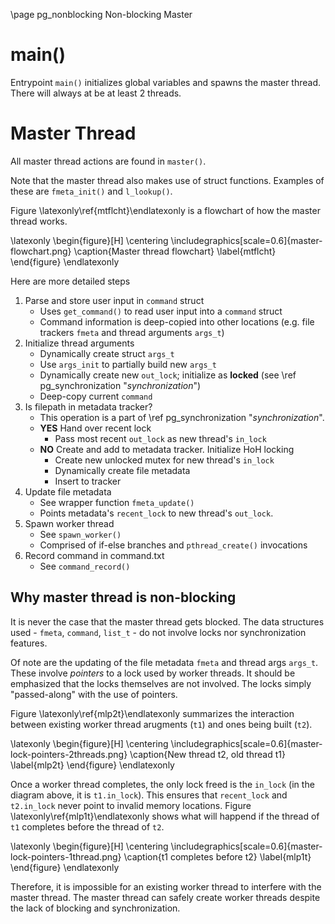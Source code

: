 \page pg_nonblocking Non-blocking Master

# main()
Entrypoint `main()` initializes global variables and spawns the master thread. There will always at be at least 2 threads.

# Master Thread
All master thread actions are found in `master()`. 

Note that the master thread also makes use of struct functions. Examples of these are `fmeta_init()` and `l_lookup()`.

Figure \latexonly\ref{mtflcht}\endlatexonly is a flowchart of how the master thread works.

\latexonly
\begin{figure}[H]
    \centering
	\includegraphics[scale=0.6]{master-flowchart.png}
	\caption{Master thread flowchart}
	\label{mtflcht}
\end{figure}
\endlatexonly


Here are more detailed steps
1. Parse and store user input in `command` struct
    - Uses `get_command()` to read user input into a `command` struct
    - Command information is deep-copied into other locations (e.g. file trackers `fmeta` and thread arguments `args_t`)
2. Initialize thread arguments
    - Dynamically create struct `args_t`
    - Use `args_init` to partially build new `args_t`
    - Dynamically create new `out_lock`; initialize as **locked** (see \ref pg_synchronization "*synchronization*")
    - Deep-copy current `command`
3. Is filepath in metadata tracker? 
    - This operation is a part of \ref pg_synchronization "*synchronization*".
    - **YES** Hand over recent lock
        - Pass most recent `out_lock` as new thread's `in_lock`
    - **NO** Create and add to metadata tracker. Initialize HoH locking
        - Create new unlocked mutex for new thread's `in_lock`
        - Dynamically create file metadata
        - Insert to tracker
4. Update file metadata
    - See wrapper function `fmeta_update()`
    - Points metadata's `recent_lock` to new thread's `out_lock`.
5. Spawn worker thread
    - See `spawn_worker()`
    - Comprised of if-else branches and `pthread_create()` invocations
6. Record command in command.txt
    - See `command_record()`

## Why master thread is non-blocking
It is never the case that the master thread gets blocked. The data structures used - `fmeta`, `command`, `list_t` - do not involve locks nor synchronization features.

Of note are the updating of the file metadata `fmeta` and thread args `args_t`. These involve *pointers* to a lock used by worker threads. It should be emphasized that the locks themselves are not involved. The locks simply "passed-along" with the use of pointers. 

Figure \latexonly\ref{mlp2t}\endlatexonly summarizes the interaction between existing worker thread arugments (`t1`) and ones being built (`t2`).

\latexonly
\begin{figure}[H]
    \centering
	\includegraphics[scale=0.6]{master-lock-pointers-2threads.png}
	\caption{New thread t2, old thread t1}
	\label{mlp2t}
\end{figure}
\endlatexonly

Once a worker thread completes, the only lock freed is the `in_lock` (in the diagram above, it is `t1.in_lock`). This ensures that `recent_lock` and `t2.in_lock` never point to invalid memory locations. Figure \latexonly\ref{mlp1t}\endlatexonly shows what will happend if the thread of `t1` completes before the thread of `t2`.


\latexonly
\begin{figure}[H]
    \centering
	\includegraphics[scale=0.6]{master-lock-pointers-1thread.png}
	\caption{t1 completes before t2}
	\label{mlp1t}
\end{figure}
\endlatexonly


Therefore, it is impossible for an existing worker thread to interfere with the master thread. The master thread can safely create worker threads despite the lack of blocking and synchronization.
